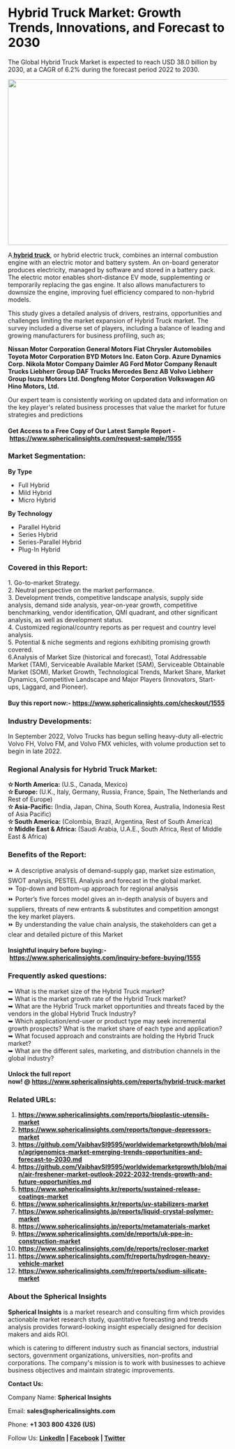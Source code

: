 <h1><span style="color: #000000;">Hybrid Truck Market: Growth Trends, Innovations, and Forecast to 2030</span></h1>
<div class="content-body__description">The Global Hybrid Truck Market is expected to reach USD 38.0 billion by 2030, at a CAGR of 6.2% during the forecast period 2022 to 2030.</div>
<div class="content-body__detail">
<section id="section_0" class="entry fr-view">
<p><strong><img src="https://www.sphericalinsights.com/images/rd/hybrid-truck-market.png" alt="" width="650" height="379" /></strong></p>
<p>A<a href="https://www.sphericalinsights.com/reports/hybrid-truck-market" target="_blank" rel="noopener"><strong>&nbsp;hybrid truck</strong></a>, or hybrid electric truck, combines an internal combustion engine with an electric motor and battery system. An on-board generator produces electricity, managed by software and stored in a battery pack. The electric motor enables short-distance EV mode, supplementing or temporarily replacing the gas engine. It also allows manufacturers to downsize the engine, improving fuel efficiency compared to non-hybrid models.</p>
<p>This study gives a detailed analysis of drivers, restrains, opportunities and challenges limiting the market expansion of Hybrid Truck market. The survey included a diverse set of players, including a balance of leading and growing manufacturers for business profiling, such as;</p>
<p><strong>Nissan Motor Corporation General Motors Fiat Chrysler Automobiles Toyota Motor Corporation BYD Motors Inc. Eaton Corp. Azure Dynamics Corp. Nikola Motor Company Daimler AG Ford Motor Company Renault Trucks Liebherr Group DAF Trucks Mercedes Benz AB Volvo Liebherr Group Isuzu Motors Ltd. Dongfeng Motor Corporation Volkswagen AG Hino Motors, Ltd.</strong></p>
<p>Our expert team is consistently working on updated data and information on the key player's related business processes that value the market for future strategies and predictions</p>
<h4><strong>Get Access to a Free Copy of Our Latest Sample Report -&nbsp;<a href="https://www.sphericalinsights.com/request-sample/1555" target="_blank" rel="noopener">https://www.sphericalinsights.com/request-sample/1555</a></strong></h4>
<h3><strong>Market Segmentation:</strong></h3>
<p><strong>By Type</strong></p>
<ul>
<li>Full Hybrid</li>
<li>Mild Hybrid</li>
<li>Micro Hybrid</li>
</ul>
<p><strong>By Technology</strong></p>
<ul>
<li>Parallel Hybrid</li>
<li>Series Hybrid</li>
<li>Series-Parallel Hybrid</li>
<li>Plug-In Hybrid</li>
</ul>
<h3>Covered in this Report:</h3>
<p>1. Go-to-market Strategy.<br />2. Neutral perspective on the market performance.<br />3. Development trends, competitive landscape analysis, supply side analysis, demand side analysis, year-on-year growth, competitive benchmarking, vendor identification, QMI quadrant, and other significant analysis, as well as development status.<br />4. Customized regional/country reports as per request and country level analysis.<br />5. Potential &amp; niche segments and regions exhibiting promising growth covered.<br />6.Analysis of Market Size (historical and forecast), Total Addressable Market (TAM), Serviceable Available Market (SAM), Serviceable Obtainable Market (SOM), Market Growth, Technological Trends, Market Share, Market Dynamics, Competitive Landscape and Major Players (Innovators, Start-ups, Laggard, and Pioneer).</p>
<h4>Buy this report now:-&nbsp;<a href="https://www.sphericalinsights.com/checkout/1555" target="_blank" rel="noopener">https://www.sphericalinsights.com/checkout/1555</a></h4>
<h3>Industry Developments:</h3>
<p>In September 2022, Volvo Trucks has begun selling heavy-duty all-electric Volvo FH, Volvo FM, and Volvo FMX vehicles, with volume production set to begin in late 2022.</p>
<h3><strong>Regional Analysis for Hybrid Truck Market:</strong></h3>
<p><strong>✫ North America:&nbsp;</strong>(U.S., Canada, Mexico)<br /><strong>✫ Europe:&nbsp;</strong>(U.K., Italy, Germany, Russia, France, Spain, The Netherlands and Rest of Europe)<br /><strong>✫ Asia-Pacific:&nbsp;</strong>(India, Japan, China, South Korea, Australia, Indonesia Rest of Asia Pacific)<br /><strong>✫ South America:&nbsp;</strong>(Colombia, Brazil, Argentina, Rest of South America)<br /><strong>✫ Middle East &amp; Africa:&nbsp;</strong>(Saudi Arabia, U.A.E., South Africa, Rest of Middle East &amp; Africa)</p>
<h3>Benefits of the Report:</h3>
<p>⏩ A descriptive analysis of demand-supply gap, market size estimation, SWOT analysis, PESTEL Analysis and forecast in the global market.<br />⏩ Top-down and bottom-up approach for regional analysis<br />⏩ Porter&rsquo;s five forces model gives an in-depth analysis of buyers and suppliers, threats of new entrants &amp; substitutes and competition amongst the key market players.<br />⏩ By understanding the value chain analysis, the stakeholders can get a clear and detailed picture of this Market</p>
<h4>Insightful inquiry before buying:-&nbsp;<a href="https://www.sphericalinsights.com/inquiry-before-buying/1555" target="_blank" rel="noopener">https://www.sphericalinsights.com/inquiry-before-buying/1555</a></h4>
<h3>Frequently asked questions:</h3>
<p>➥ What is the market size of the Hybrid Truck market?<br />➥ What is the market growth rate of the Hybrid Truck market?<br />➥ What are the Hybrid Truck market opportunities and threats faced by the vendors in the global Hybrid Truck Industry?<br />➥ Which application/end-user or product type may seek incremental growth prospects? What is the market share of each type and application?<br />➥ What focused approach and constraints are holding the Hybrid Truck market?<br />➥ What are the different sales, marketing, and distribution channels in the global industry?</p>
<h4>Unlock the full report now!&nbsp;@&nbsp;<a href="https://www.sphericalinsights.com/reports/hybrid-truck-market" target="_blank" rel="noopener">https://www.sphericalinsights.com/reports/hybrid-truck-market</a></h4>
<h3><strong>Related URLs:</strong></h3>
<ol>
<li><strong><a href="https://www.sphericalinsights.com/reports/bioplastic-utensils-market">https://www.sphericalinsights.com/reports/bioplastic-utensils-market</a></strong></li>
<li><strong><a href="https://www.sphericalinsights.com/reports/tongue-depressors-market">https://www.sphericalinsights.com/reports/tongue-depressors-market</a></strong></li>
<li><strong><a href="https://github.com/VaibhavSI9595/worldwidemarketgrowth/blob/main/agrigenomics-market-emerging-trends-opportunities-and-forecast-to-2030.md">https://github.com/VaibhavSI9595/worldwidemarketgrowth/blob/main/agrigenomics-market-emerging-trends-opportunities-and-forecast-to-2030.md</a></strong></li>
<li><strong><a href="https://github.com/VaibhavSI9595/worldwidemarketgrowth/blob/main/air-freshener-market-outlook-2022-2032-trends-growth-and-future-opportunities.md">https://github.com/VaibhavSI9595/worldwidemarketgrowth/blob/main/air-freshener-market-outlook-2022-2032-trends-growth-and-future-opportunities.md</a></strong></li>
<li><strong><a href="https://www.sphericalinsights.kr/reports/sustained-release-coatings-market">https://www.sphericalinsights.kr/reports/sustained-release-coatings-market</a></strong></li>
<li><strong><a href="https://www.sphericalinsights.kr/reports/uv-stabilizers-market">https://www.sphericalinsights.kr/reports/uv-stabilizers-market</a></strong></li>
<li><strong><a href="https://www.sphericalinsights.jp/reports/liquid-crystal-polymer-market">https://www.sphericalinsights.jp/reports/liquid-crystal-polymer-market</a></strong></li>
<li><strong><a href="https://www.sphericalinsights.jp/reports/metamaterials-market">https://www.sphericalinsights.jp/reports/metamaterials-market</a></strong></li>
<li><strong><a href="https://www.sphericalinsights.com/de/reports/uk-ppe-in-construction-market">https://www.sphericalinsights.com/de/reports/uk-ppe-in-construction-market</a></strong></li>
<li><strong><a href="https://www.sphericalinsights.com/de/reports/recloser-market">https://www.sphericalinsights.com/de/reports/recloser-market</a></strong></li>
<li><strong><a href="https://www.sphericalinsights.com/fr/reports/hydrogen-heavy-vehicle-market">https://www.sphericalinsights.com/fr/reports/hydrogen-heavy-vehicle-market</a></strong></li>
<li><strong><a href="https://www.sphericalinsights.com/fr/reports/sodium-silicate-market">https://www.sphericalinsights.com/fr/reports/sodium-silicate-market</a>&nbsp;</strong></li>
</ol>
<h3><strong>About the Spherical Insights</strong></h3>
<p><strong>Spherical Insights</strong>&nbsp;is a market research and consulting firm which provides actionable market research study, quantitative forecasting and trends analysis provides forward-looking insight especially designed for decision makers and aids ROI.</p>
<p>which is catering to different industry such as financial sectors, industrial sectors, government organizations, universities, non-profits and corporations. The company's mission is to work with businesses to achieve business objectives and maintain strategic improvements.</p>
<p><strong>Contact Us:</strong></p>
<p>Company Name:&nbsp;<strong>Spherical Insights</strong></p>
<p>Email:&nbsp;<strong>sales@sphericalinsights.com</strong></p>
<p>Phone:&nbsp;<strong>+1 303 800 4326 (US)</strong></p>
<p>Follow Us:&nbsp;<strong><a href="https://www.linkedin.com/company/spherical-insight/"><u>LinkedIn</u></a>&nbsp;|&nbsp;<a href="https://www.facebook.com/sphericalinsights22"><u>Facebook</u></a>&nbsp;|&nbsp;<a href="https://twitter.com/SInsights_US"><u>Twitter</u></a></strong></p>
</section>
</div>
